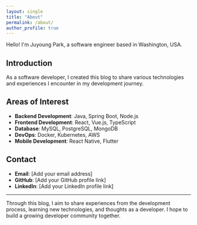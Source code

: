 ```yaml
---
layout: single
title: "About"
permalink: /about/
author_profile: true
---
```


Hello! I'm Juyoung Park, a software engineer based in Washington, USA.

## Introduction

As a software developer, I created this blog to share various technologies and experiences I encounter in my development journey.

## Areas of Interest

- **Backend Development**: Java, Spring Boot, Node.js
- **Frontend Development**: React, Vue.js, TypeScript
- **Database**: MySQL, PostgreSQL, MongoDB
- **DevOps**: Docker, Kubernetes, AWS
- **Mobile Development**: React Native, Flutter

## Contact

- **Email**: [Add your email address]
- **GitHub**: [Add your GitHub profile link]
- **LinkedIn**: [Add your LinkedIn profile link]

---

Through this blog, I aim to share experiences from the development process, learning new technologies, and thoughts as a developer. 
I hope to build a growing developer community together.
